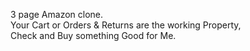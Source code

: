 3 page Amazon clone.<br>Your Cart or Orders & Returns are the working Property,<br>Check and Buy something Good for Me.
